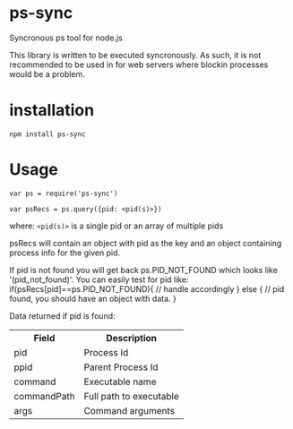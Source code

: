 # ps-sync
Syncronous ps tool for node.js

This library is written to be executed syncronously. As such, it is not recommended
to be used in for web servers where blockin processes would be a problem.

# installation
    npm install ps-sync


# Usage
    var ps = require('ps-sync')
    
    var psRecs = ps.query({pid: <pid(s)>})
    
where: `<pid(s)>` is a single pid or an array of multiple pids
    
psRecs will contain an object with pid as the key and an 
object containing process info for the given pid. 

If pid is not found you will get back ps.PID_NOT_FOUND which looks like '(pid_not_found)'. You can easily test for pid like: 
    if(psRecs[pid]==ps.PID_NOT_FOUND){
        // handle accordingly
    } else {
        // pid found, you should have an object with data.
    }

    
Data returned if pid is found:

<table>
<tr>
<th>Field</th>
<th>Description</th>
</tr><tr>
<td>pid</td>
<td>Process Id</td>
</tr><tr>
<td>ppid</td>
<td>Parent Process Id</td>
</tr><tr>
<td>command</td>
<td>Executable name</td>
</tr><tr>
<td>commandPath</td>
<td>Full path to executable</td>
</tr><tr>
<td>args</td>
<td>Command arguments</td>
</tr>
</table>